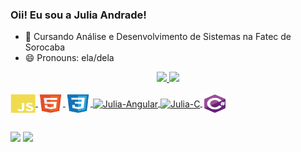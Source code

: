 ### Oii! Eu sou a Julia Andrade!

- 🌱 Cursando Análise e Desenvolvimento de Sistemas na Fatec de Sorocaba
- 😄 Pronouns: ela/dela

<div align="center">
  <a href="https://github.com/JULIAPANDRADE">
  <img height="180em" src="https://github-readme-stats.vercel.app/api?username=JULIAPANDRADE&show_icons=true&theme=jolly&include_all_commits=true&count_private=true"/>
  <img height="180em" src="https://github-readme-stats.vercel.app/api/top-langs/?username=JULIAPANDRADE&layout=compact&langs_count=7&theme=jolly"/>
</div>
<div style="display: inline_block"><br>
  <img align="center" alt="Julia-Js" height="30" width="40" src="https://raw.githubusercontent.com/devicons/devicon/master/icons/javascript/javascript-plain.svg">
  <img align="center" alt="Julia-HTML" height="30" width="40" src="https://raw.githubusercontent.com/devicons/devicon/master/icons/html5/html5-original.svg">
  <img align="center" alt="Julia-CSS" height="30" width="40" src="https://raw.githubusercontent.com/devicons/devicon/master/icons/css3/css3-original.svg">
  <img align="center" alt="Julia-Angular" height="33" width="33" src="https://img.icons8.com/color/48/000000/angularjs.png"/>
  <img align="center" alt="Julia-C" height="30" width="40" src="https://i.ytimg.com/vi/-JVytKv3eyw/hqdefault.jpg">
  <img align="center" alt="Julia-Csharp" height="30" width="40" src="https://raw.githubusercontent.com/devicons/devicon/master/icons/csharp/csharp-original.svg">
</div>
 
  ##
 
<div> 
 <a href="https://discord.gg/cg6ZkhsT" target="_blank"><img src="https://img.shields.io/badge/Discord-7289DA?style=for-the-badge&logo=discord&logoColor=white" target="_blank"></a> 
 <a href="https://www.linkedin.com/in/julia-andrade-6b643018a/" target="_blank"><img src="https://img.shields.io/badge/-LinkedIn-%230077B5?style=for-the-badge&logo=linkedin&logoColor=white" target="_blank"></a>
</div>


